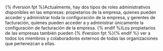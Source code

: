 {% ifversion fpt %}Actualmente, hay dos tipos de roles administrativos disponibles en las empresas: propietarios de la empresa, quienes pueden acceder y administrar toda la configuración de la empresa, y gerentes de facturación, quienes pueden acceder a y administrar únicamente la configuración de facturación de la empresa. {% endif %}Los propietarios de las empresas también pueden {% ifversion fpt %}{% endif %} ver a todos los miembros y colaboradores externos de todas las organizaciones que pertenezcan a ellas.
